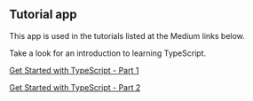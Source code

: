 ## Tutorial app

This app is used in the tutorials listed at the Medium links below. 

Take a look for an introduction to learning TypeScript.

[Get Started with TypeScript - Part 1](https://medium.com/better-programming/get-started-with-typescript-part-1-440d2ec9e59)

[Get Started with TypeScript - Part 2](https://medium.com/better-programming/get-started-with-typescript-part-2-46cbdd858f69)